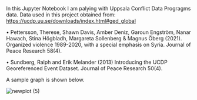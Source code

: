 In this Jupyter Notebook I am palying with Uppsala Conflict Data Progragms data.
Data used in this project obtained from: https://ucdp.uu.se/downloads/index.html#ged_global

• Pettersson, Therese, Shawn Davis, Amber Deniz, Garoun Engström, Nanar Hawach, Stina Högbladh, Margareta Sollenberg & Magnus Öberg (2021). Organized violence 1989-2020, with a special emphasis on Syria. Journal of Peace Research 58(4).

• Sundberg, Ralph and Erik Melander (2013) Introducing the UCDP Georeferenced Event Dataset. Journal of Peace Research 50(4).

A sample graph is shown below.

![newplot (5)](https://user-images.githubusercontent.com/75479989/133762682-90806b46-fcbc-461b-a734-31f960813361.png)

